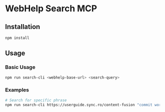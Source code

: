 # WebHelp Search MCP


## Installation

```bash
npm install
```

## Usage

### Basic Usage

```bash
npm run search-cli <webhelp-base-url> <search-query>
```

### Examples

```bash
# Search for specific phrase
npm run search-cli https://userguide.sync.ro/content-fusion "commit workspace changes"

